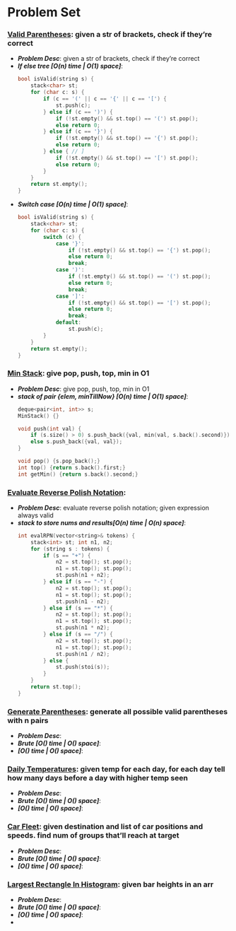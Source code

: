 # Problem Set

### **[Valid Parentheses](https://leetcode.com/problems/valid-parentheses/)**: given a str of brackets, check if they’re correct
  - ***Problem Desc***: given a str of brackets, check if they’re correct
  - ***If else tree [O(n) time | O(1) space]***:
    ```cpp
    bool isValid(string s) {
        stack<char> st;
        for (char c: s) {
            if (c == '(' || c == '{' || c == '[') {
                st.push(c);
            } else if (c == ')') {
                if (!st.empty() && st.top() == '(') st.pop();
                else return 0;
            } else if (c == '}') {
                if (!st.empty() && st.top() == '{') st.pop();
                else return 0;
            } else { // ]
                if (!st.empty() && st.top() == '[') st.pop();
                else return 0;
            }
        }
        return st.empty();
    }
    ```
  - ***Switch case [O(n) time | O(1) space]***:
    ```cpp
    bool isValid(string s) {
        stack<char> st;
        for (char c: s) {
            switch (c) {
                case '}':
                    if (!st.empty() && st.top() == '{') st.pop();
                    else return 0;
                    break;
                case ')':
                    if (!st.empty() && st.top() == '(') st.pop();
                    else return 0;
                    break;
                case ']':
                    if (!st.empty() && st.top() == '[') st.pop();
                    else return 0;
                    break;
                default:
                    st.push(c);
            }
        }
        return st.empty();
    }
    ```


### [Min Stack](https://leetcode.com/problems/min-stack/): give pop, push, top, min in O1
  - ***Problem Desc***: give pop, push, top, min in O1
  - ***stack of pair {elem, minTillNow} [O(n) time | O(1) space]***:
    ```cpp
    deque<pair<int, int>> s;
    MinStack() {}
    
    void push(int val) {
        if (s.size() > 0) s.push_back({val, min(val, s.back().second)});
        else s.push_back({val, val});
    }
    
    void pop() {s.pop_back();}
    int top() {return s.back().first;}
    int getMin() {return s.back().second;}
    ```
    

### **[Evaluate Reverse Polish Notation](https://leetcode.com/problems/evaluate-reverse-polish-notation/)**:
  - ***Problem Desc***: evaluate reverse polish notation; given expression always valid
  - ***stack to store nums and results[O(n) time | O(n) space]***:
    ```cpp
    int evalRPN(vector<string>& tokens) {
        stack<int> st; int n1, n2;
        for (string s : tokens) {
            if (s == "+") {
                n2 = st.top(); st.pop();
                n1 = st.top(); st.pop();
                st.push(n1 + n2);
            } else if (s == "-") {
                n2 = st.top(); st.pop();
                n1 = st.top(); st.pop();
                st.push(n1 - n2);
            } else if (s == "*") {
                n2 = st.top(); st.pop();
                n1 = st.top(); st.pop();
                st.push(n1 * n2);
            } else if (s == "/") {
                n2 = st.top(); st.pop();
                n1 = st.top(); st.pop();
                st.push(n1 / n2);
            } else {
                st.push(stoi(s));
            }
        }
        return st.top();
    }
    ```
    

### [**Generate Parentheses**](https://leetcode.com/problems/generate-parentheses/): generate all possible valid parentheses with n pairs
  - ***Problem Desc***:
  - ***Brute [O() time | O() space]***:
  - ***[O() time | O() space]***:


### **[Daily Temperatures](https://leetcode.com/problems/daily-temperatures/)**: given temp for each day, for each day tell how many days before a day with higher temp seen
  - ***Problem Desc***:
  - ***Brute [O() time | O() space]***:
  - ***[O() time | O() space]***:


### [**Car Fleet**](https://leetcode.com/problems/car-fleet/): given destination and list of car positions and speeds. find num of groups that’ll reach at target
  - ***Problem Desc***:
  - ***Brute [O() time | O() space]***:
  - ***[O() time | O() space]***:


### [**Largest Rectangle In Histogram**](https://leetcode.com/problems/largest-rectangle-in-histogram/): given bar heights in an arr
  - ***Problem Desc***:
  - ***Brute [O() time | O() space]***:
  - ***[O() time | O() space]***:
  - 
